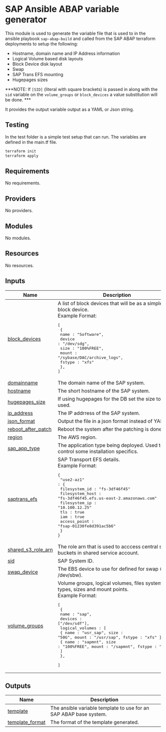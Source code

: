# SAP Ansible ABAP variable generator

This module is used to generate the variable file that is used to in the ansible playbook `sap-abap-build` and called from the SAP ABAP terraform deployments to setup the following: 
- Hostname, domain name and IP Address information 
- Logical Volume based disk layouts
- Block Device disk layout 
- Swap 
- SAP Trans EFS mounting 
- Hugepages sizes 

***NOTE: If `[SID]` (literal with square brackets) is passed in along with the `sid` variable on the `volume_groups` or `block_devices` a value substitution will be done. ***

It provides the output variable output as a YAML or Json string. 

## Testing

In the test folder is a simple test setup that can run. The variables are defined in the main.tf file. 

```bash
terraform init 
terraform apply 
```

<!-- BEGINNING OF PRE-COMMIT-TERRAFORM DOCS HOOK -->
## Requirements

No requirements.

## Providers

No providers.

## Modules

No modules.

## Resources

No resources.

## Inputs

| Name | Description | Type | Default | Required |
|------|-------------|------|---------|:--------:|
| <a name="input_block_devices"></a> [block\_devices](#input\_block\_devices) | A list of block devices that will be as a simple block device.<br>Example Format:<pre>[<br>  {<br>    name : "Software",<br>    device : "/dev/sdg",<br>    size : "100%FREE",<br>    mount : "/sybase/DAC/archive_logs",<br>    fstype : "xfs"<br>  },<br>]</pre> | <pre>list(<br>    object({<br>      name   = string<br>      device = string<br>      size   = string<br>      mount  = string<br>      fstype = string<br>    })<br>  )</pre> | `null` | no |
| <a name="input_domainname"></a> [domainname](#input\_domainname) | The domain name of the SAP system. | `string` | n/a | yes |
| <a name="input_hostname"></a> [hostname](#input\_hostname) | The short hostname of the SAP system. | `string` | n/a | yes |
| <a name="input_hugepages_size"></a> [hugepages\_size](#input\_hugepages\_size) | If using hugepages for the DB set the size to be used. | `number` | `0` | no |
| <a name="input_ip_address"></a> [ip\_address](#input\_ip\_address) | The IP addrress of the SAP system. | `string` | n/a | yes |
| <a name="input_json_format"></a> [json\_format](#input\_json\_format) | Output the file in a json format instead of YAML. | `bool` | `false` | no |
| <a name="input_reboot_after_patch"></a> [reboot\_after\_patch](#input\_reboot\_after\_patch) | Reboot the system after the patching is done. | `bool` | `false` | no |
| <a name="input_region"></a> [region](#input\_region) | The AWS region. | `string` | n/a | yes |
| <a name="input_sap_app_type"></a> [sap\_app\_type](#input\_sap\_app\_type) | The application type being deployed. Used to control some installation specifics. | `string` | `""` | no |
| <a name="input_saptrans_efs"></a> [saptrans\_efs](#input\_saptrans\_efs) | SAP Transport EFS details.<br>Example Format:<pre>{ <br>  "use2-az1" : {<br>    filesystem_id : "fs-3df46f45"<br>    filesystem_host : "fs-3df46f45.efs.us-east-2.amazonaws.com"<br>    filesystem_ip : "10.100.12.25"<br>    tls : true<br>    iam : true<br>    access_point : "fsap-01230fe8d391ac5b6"<br>  } <br>}</pre> | <pre>map(<br>    object({<br>      filesystem_id   = string<br>      filesystem_host = string<br>      filesystem_ip   = string<br>      tls : bool<br>      iam : bool<br>      access_point = string<br>    })<br>  )</pre> | `null` | no |
| <a name="input_shared_s3_role_arn"></a> [shared\_s3\_role\_arn](#input\_shared\_s3\_role\_arn) | The role arn that is used to acccess central s3 buckets in shared service account. | `string` | n/a | yes |
| <a name="input_sid"></a> [sid](#input\_sid) | SAP System ID. | `string` | `""` | no |
| <a name="input_swap_device"></a> [swap\_device](#input\_swap\_device) | The EBS device to use for defined for swap (ie. /dev/sbw). | `string` | n/a | yes |
| <a name="input_volume_groups"></a> [volume\_groups](#input\_volume\_groups) | Volume groups, logical volumes, files system types, sizes and mount points.<br>Example Format:<pre>[<br>  {<br>    name : "sap",<br>    devices : ["/dev/sdf"],<br>    logical_volumes : [<br>      { name : "usr_sap", size : "50G", mount : "/usr/sap", fstype : "xfs" },<br>      { name : "sapmnt", size : "100%FREE", mount : "/sapmnt", fstype : "xfs" }<br>    ]<br>  },  <br>]</pre> | <pre>list(<br>    object({<br>      name    = string<br>      devices = list(string)<br>      logical_volumes = list(<br>        object({<br>          name   = string<br>          size   = string<br>          mount  = string<br>          fstype = string<br>        })<br>      )<br>    })<br>  )</pre> | n/a | yes |

## Outputs

| Name | Description |
|------|-------------|
| <a name="output_template"></a> [template](#output\_template) | The ansible variable template to use for an SAP ABAP base system. |
| <a name="output_template_format"></a> [template\_format](#output\_template\_format) | The format of the template generated. |
<!-- END OF PRE-COMMIT-TERRAFORM DOCS HOOK -->